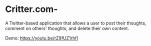 # Critter.com-

A Twitter-based application that allows a user to post their thoughts, comment on others' thoughts, and delete their own content. 



Demo:
https://youtu.be/rZ9fUZ1rhfI
